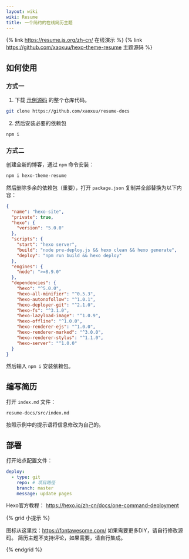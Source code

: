 ```yaml
---
layout: wiki
wiki: Resume
title: 一个简约的在线简历主题
---
```


{% link https://resume.js.org/zh-cn/ 在线演示 %}
{% link https://github.com/xaoxuu/hexo-theme-resume 主题源码 %}

<!-- more -->

## 如何使用

### 方式一

1. 下载 [示例源码](https://github.com/xaoxuu/resume-docs) 的整个仓库代码。
```sh
git clone https://github.com/xaoxuu/resume-docs
```

2. 然后安装必要的依赖包
```sh
npm i
```


### 方式二

创建全新的博客，通过 `npm` 命令安装：

```bash
npm i hexo-theme-resume
```

然后删除多余的依赖包（重要），打开 `package.json` 复制并全部替换为以下内容：

```json
{
  "name": "hexo-site",
  "private": true,
  "hexo": {
    "version": "5.0.0"
  },
  "scripts": {
    "start": "hexo server",
    "build": "node pre-deploy.js && hexo clean && hexo generate",
    "deploy": "npm run build && hexo deploy"
  },
  "engines": {
    "node": ">=8.9.0"
  },
  "dependencies": {
    "hexo": "^5.0.0",
    "hexo-all-minifier": "^0.5.3",
    "hexo-autonofollow": "^1.0.1",
    "hexo-deployer-git": "^2.1.0",
    "hexo-fs": "^3.1.0",
    "hexo-lazyload-image": "^1.0.9",
    "hexo-offline": "^1.0.0",
    "hexo-renderer-ejs": "^1.0.0",
    "hexo-renderer-marked": "^3.0.0",
    "hexo-renderer-stylus": "^1.1.0",
    "hexo-server": "^1.0.0"
  }
}
```

然后输入 `npm i` 安装依赖包。


## 编写简历

打开 `index.md` 文件：
```
resume-docs/src/index.md
```

按照示例中的提示语将信息修改为自己的。

## 部署

打开站点配置文件：
```yaml resume-docs/_config.yaml
deploy:
  - type: git
    repo: # 项目路径
    branch: master
    message: update pages
```

Hexo官方教程： https://hexo.io/zh-cn/docs/one-command-deployment

{% grid 小提示 %}

图标从这里找：https://fontawesome.com/
如果需要更多DIY，请自行修改源码。
简历主题不支持评论，如果需要，请自行集成。

{% endgrid %}
